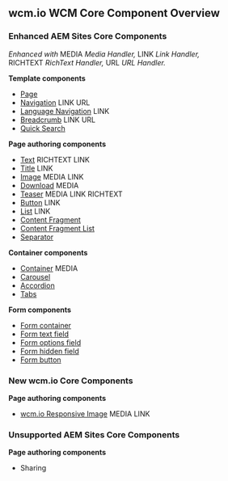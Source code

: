 ## wcm.io WCM Core Component Overview

### Enhanced AEM Sites Core Components

_Enhanced with_ <span class="marker-label">MEDIA</span>&nbsp;_Media&nbsp;Handler,_ <span class="marker-label">LINK</span>&nbsp;_Link&nbsp;Handler,_ <span class="marker-label">RICHTEXT</span>&nbsp;_RichText&nbsp;Handler,_ <span class="marker-label">URL</span>&nbsp;_URL&nbsp;Handler._

**Template components**

* [Page](https://github.com/wcm-io/wcm-io-wcm-core-components/tree/release/corecomp-2.5.0/bundles/core/src/main/webapp/app-root/components/page/v2)
* [Navigation](https://github.com/wcm-io/wcm-io-wcm-core-components/tree/release/corecomp-2.5.0/bundles/core/src/main/webapp/app-root/components/navigation/v1) <span class="marker-label">LINK</span> <span class="marker-label">URL</span>
* [Language Navigation](https://github.com/wcm-io/wcm-io-wcm-core-components/tree/release/corecomp-2.5.0/bundles/core/src/main/webapp/app-root/components/languagenavigation/v1) <span class="marker-label">LINK</span>
* [Breadcrumb](https://github.com/wcm-io/wcm-io-wcm-core-components/tree/release/corecomp-2.5.0/bundles/core/src/main/webapp/app-root/components/breadcrumb/v2) <span class="marker-label">LINK</span> <span class="marker-label">URL</span>
* [Quick Search](https://github.com/wcm-io/wcm-io-wcm-core-components/tree/release/corecomp-2.5.0/bundles/core/src/main/webapp/app-root/components/search/v1)

**Page authoring components**

* [Text](https://github.com/wcm-io/wcm-io-wcm-core-components/tree/release/corecomp-2.5.0/bundles/core/src/main/webapp/app-root/components/text/v2) <span class="marker-label">RICHTEXT</span> <span class="marker-label">LINK</span>
* [Title](https://github.com/wcm-io/wcm-io-wcm-core-components/tree/release/corecomp-2.5.0/bundles/core/src/main/webapp/app-root/components/title/v2) <span class="marker-label">LINK</span>
* [Image](https://github.com/wcm-io/wcm-io-wcm-core-components/tree/release/corecomp-2.5.0/bundles/core/src/main/webapp/app-root/components/image/v2) <span class="marker-label">MEDIA</span> <span class="marker-label">LINK</span>
* [Download](https://github.com/wcm-io/wcm-io-wcm-core-components/tree/release/corecomp-2.5.0/bundles/core/src/main/webapp/app-root/components/download/v1) <span class="marker-label">MEDIA</span>
* [Teaser](https://github.com/wcm-io/wcm-io-wcm-core-components/tree/release/corecomp-2.5.0/bundles/core/src/main/webapp/app-root/components/teaser/v1) <span class="marker-label">MEDIA</span> <span class="marker-label">LINK</span> <span class="marker-label">RICHTEXT</span>
* [Button](https://github.com/wcm-io/wcm-io-wcm-core-components/tree/release/corecomp-2.5.0/bundles/core/src/main/webapp/app-root/components/button/v1) <span class="marker-label">LINK</span>
* [List](https://github.com/wcm-io/wcm-io-wcm-core-components/tree/release/corecomp-2.5.0/bundles/core/src/main/webapp/app-root/components/list/v2) <span class="marker-label">LINK</span>
* [Content Fragment](https://github.com/wcm-io/wcm-io-wcm-core-components/tree/release/corecomp-2.5.0/bundles/core/src/main/webapp/app-root/components/contentfragment/v1)
* [Content Fragment List](https://github.com/wcm-io/wcm-io-wcm-core-components/tree/release/corecomp-2.5.0/bundles/core/src/main/webapp/app-root/components/contentfragmentlist/v1)
* [Separator](https://github.com/wcm-io/wcm-io-wcm-core-components/tree/release/corecomp-2.5.0/bundles/core/src/main/webapp/app-root/components/separator/v1)

**Container components**

* [Container](https://github.com/wcm-io/wcm-io-wcm-core-components/tree/release/corecomp-2.5.0/bundles/core/src/main/webapp/app-root/components/container/v1) <span class="marker-label">MEDIA</span>
* [Carousel](https://github.com/wcm-io/wcm-io-wcm-core-components/tree/release/corecomp-2.5.0/bundles/core/src/main/webapp/app-root/components/carousel/v1)
* [Accordion](https://github.com/wcm-io/wcm-io-wcm-core-components/tree/release/corecomp-2.5.0/bundles/core/src/main/webapp/app-root/components/accordion/v1)
* [Tabs](https://github.com/wcm-io/wcm-io-wcm-core-components/tree/release/corecomp-2.5.0/bundles/core/src/main/webapp/app-root/components/tabs/v1)

**Form components**

* [Form container](https://github.com/wcm-io/wcm-io-wcm-core-components/tree/release/corecomp-2.5.0/bundles/core/src/main/webapp/app-root/components/form/container/v2)
* [Form text field](https://github.com/wcm-io/wcm-io-wcm-core-components/tree/release/corecomp-2.5.0/bundles/core/src/main/webapp/app-root/components/form/text/v2)
* [Form options field](https://github.com/wcm-io/wcm-io-wcm-core-components/tree/release/corecomp-2.5.0/bundles/core/src/main/webapp/app-root/components/form/options/v2)
* [Form hidden field](https://github.com/wcm-io/wcm-io-wcm-core-components/tree/release/corecomp-2.5.0/bundles/core/src/main/webapp/app-root/components/form/hidden/v2)
* [Form button](https://github.com/wcm-io/wcm-io-wcm-core-components/tree/release/corecomp-2.5.0/bundles/core/src/main/webapp/app-root/components/form/button/v2)


### New wcm.io Core Components


**Page authoring components**

* [wcm.io Responsive Image](https://github.com/wcm-io/wcm-io-wcm-core-components/tree/release/corecomp-2.5.0/bundles/core/src/main/webapp/app-root/components/wcmio/responsiveimage/v1) <span class="marker-label">MEDIA</span> <span class="marker-label">LINK</span>


### Unsupported AEM Sites Core Components

**Page authoring components**

* Sharing

